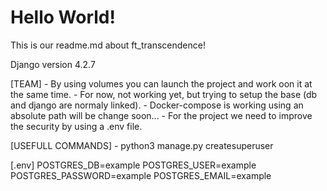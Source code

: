 # Hello World!

This is our readme.md about ft_transcendence!

Django version 4.2.7

[TEAM]
	- By using volumes you can launch the project and work oon it at the same time.
	- For now, not working yet, but trying to setup the base (db and django are normaly linked).
	- Docker-compose is working using an absolute path will be change soon...
	- For the project we need to improve the security by using a .env file.

[USEFULL COMMANDS]
	- python3 manage.py createsuperuser

[.env]
	POSTGRES_DB=example
	POSTGRES_USER=example
	POSTGRES_PASSWORD=example
	POSTGRES_EMAIL=example

